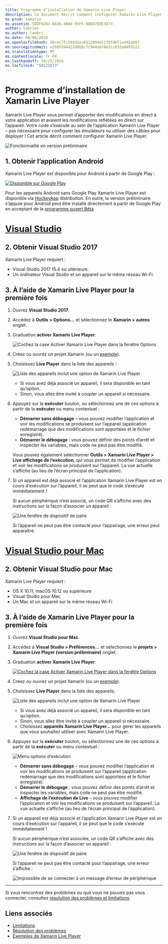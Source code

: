 ```yaml
---
title: Programme d’installation de Xamarin Live Player
description: Ce document décrit comment configurer Xamarin Live Player et utilisez-le pour apporter des modifications en direct à une application en cours d’exécution.
ms.prod: xamarin
ms.assetid: 5DDF9203-8826-4B04-93F5-B8D07EDE3873
author: lobrien
ms.author: laobri
ms.date: 08/08/2018
ms.openlocfilehash: 50cec7fc59d31ec0312894821f8fd071a445ab8f
ms.sourcegitcommit: e268fd44422d0bbc7c944a678e2cc633a0493122
ms.translationtype: MT
ms.contentlocale: fr-FR
ms.lasthandoff: 10/25/2018
ms.locfileid: "50123673"
---
```

# <a name="xamarin-live-player-setup"></a>Programme d’installation de Xamarin Live Player

Xamarin Live Player vous permet d’apporter des modifications en direct à votre application et avaient les modifications reflétées en direct sur l’appareil. Votre code s’exécute au sein de l’application Xamarin Live Player – pas nécessaire pour configurer les émulateurs ou utiliser des câbles pour déployer ! Cet article décrit comment configurer Xamarin Live Player.

![Fonctionnalité en version préliminaire](~/media/shared/preview.png)

## <a name="1-get-the-android-app"></a>1. Obtenir l’application Android

Xamarin Live Player est disponible pour Android à partir de Google Play :

[ ![Disponible sur Google Play](install-images/google-play-badge.png)](https://play.google.com/store/apps/details?id=com.xamarin.live)

Pour les appareils Android sans Google Play Xamarin Live Player est disponible via [HockeyApp](https://aka.ms/xlp-hockeyapp) distribution. En outre, la version préliminaire s’appuie pour Android peut être installé directement à partir de Google Play en acceptant de la [programme ouvert Bêta](https://play.google.com/apps/testing/com.xamarin.live)

# <a name="visual-studiotabwindows"></a>[Visual Studio](#tab/windows)

## <a name="2-get-visual-studio-2017"></a>2. Obtenir Visual Studio 2017

Xamarin Live Player requiert :

- Visual Studio 2017 15.4 ou ultérieure.
- Un ordinateur Visual Studio et un appareil sur le même réseau Wi-Fi.

## <a name="3-using-xamarin-live-player-for-the-first-time"></a>3. À l’aide de Xamarin Live Player pour la première fois

1. Ouvrez **Visual Studio 2017**.
2. Accédez à **Outils > Options...**  et sélectionnez le **Xamarin > autres** onglet.
3. Graduation **activer Xamarin Live Player**:

    ![Cochez la case Activer Xamarin Live Player dans la fenêtre Options](install-images/vs2017-options.png)

4. Créez ou ouvrez un projet Xamarin (ou un [exemple](~/tools/live-player/samples.md)).
5. Choisissez **Live Player** dans la liste des appareils :

    ![Liste des appareils inclut une option de Xamarin Live Player](install-images/devices-empty-windows.png)

    - Si vous avez déjà associé un appareil, il sera disponible en tant qu’option.
    - Sinon, vous allez être invité à coupler un appareil si nécessaire.

6. Appuyez sur la **exécuter** bouton, ou sélectionnez une de ces options à partir de la **exécuter** ou menu contextuel :

    - **Démarrer sans débogage** – vous pouvez modifier l’application et voir les modifications se produisent sur l’appareil (application redémarrage que des modifications sont apportées et le fichier enregistré).
    - **Démarrer le débogage** : vous pouvez définir des points d’arrêt et inspecter les variables, mais code ne peut pas être modifié.

    Vous pouvez également sélectionner **Outils > Xamarin Live Player > Live affichage de l’exécution**, qui vous permet de modifier l’application et voir les modifications se produisent sur l’appareil. La vue actuelle s’affiche (au lieu de l’écran principal de l’application).

7. Si un appareil est déjà associé et l’application Xamarin Live Player est en cours d’exécution sur l’appareil, il se peut que le code s’exécute immédiatement !

    Si aucun périphérique n’est associé, un code QR s’affiche avec des instructions sur la façon d’associer un appareil :

    ![Une fenêtre de dispositif de paire](install-images/manage-empty-windows.png)

    Si l’appareil ne peut pas être contacté pour l’appairage, une erreur peut apparaître.

# <a name="visual-studio-for-mactabmacos"></a>[Visual Studio pour Mac](#tab/macos)

## <a name="2-get-visual-studio-for-mac"></a>2. Obtenir Visual Studio pour Mac

Xamarin Live Player requiert :

- OS X 10.11, macOS 10.12 ou supérieure
- Visual Studio pour Mac
- Un Mac et un appareil sur le même réseau Wi-Fi

## <a name="3-using-xamarin-live-player-for-the-first-time"></a>3. À l’aide de Xamarin Live Player pour la première fois

1. Ouvrez **Visual Studio pour Mac**.
2. Accédez à **Visual Studio > Préférences...**  et sélectionnez le **projets > Xamarin Live Player (version préliminaire)** onglet.
3. Graduation **activer Xamarin Live Player**:

    [![Cochez la case Activer Xamarin Live Player dans la fenêtre Options](install-images/vsmac-options-sml.png)](install-images/vsmac-options.png#lightbox)

4. Créez ou ouvrez un projet Xamarin (ou un [exemple](~/tools/live-player/samples.md)).
5. Choisissez **Live Player** dans la liste des appareils.

    ![Liste des appareils inclut une option de Xamarin Live Player](install-images/devices.png)

    - Si vous avez déjà associé un appareil, il sera disponible en tant qu’option.
    - Sinon, vous allez être invité à coupler un appareil si nécessaire.
    - Choisissez **appareils Xamarin Live Player...**  pour gérer les appareils que vous souhaitez utiliser avec Xamarin Live Player.

6. Appuyez sur la **exécuter** bouton, ou sélectionnez une de ces options à partir de la **exécuter** ou menu contextuel :

    ![Menu options d’exécution](install-images/run-menu.png)

    - **Démarrer sans débogage** – vous pouvez modifier l’application et voir les modifications se produisent sur l’appareil (application redémarrage que des modifications sont apportées et le fichier enregistré).
    - **Démarrer le débogage** : vous pouvez définir des points d’arrêt et inspecter les variables, mais code ne peut pas être modifié.
    - **Affichage de l’exécution de Live** – vous pouvez modifier l’application et voir les modifications se produisent sur l’appareil. La vue actuelle s’affiche (au lieu de l’écran principal de l’application).

7. Si un appareil est déjà associé et l’application Xamarin Live Player est en cours d’exécution sur l’appareil, il se peut que le code s’exécute immédiatement !

    Si aucun périphérique n’est associée, un code QR s’affiche avec des instructions sur la façon d’associer un appareil :

    ![Une fenêtre de dispositif de paire](install-images/manage-empty.png)

    Si l’appareil ne peut pas être contacté pour l’appairage, une erreur s’affiche :

    ![Impossible de se connecter à un message d’erreur de périphérique](install-images/error-cannot-connect.png)

-----

Si vous rencontrez des problèmes ou que vous ne pouvez pas vous connecter, consultez [résolution des problèmes et limitations](~/tools/live-player/troubleshooting.md).

## <a name="related-links"></a>Liens associés

- [Limitations](~/tools/live-player/limitations.md)
- [Résolution des problèmes](~/tools/live-player/troubleshooting.md)
- [Exemples de Xamarin Live Player](~/tools/live-player/samples.md)
